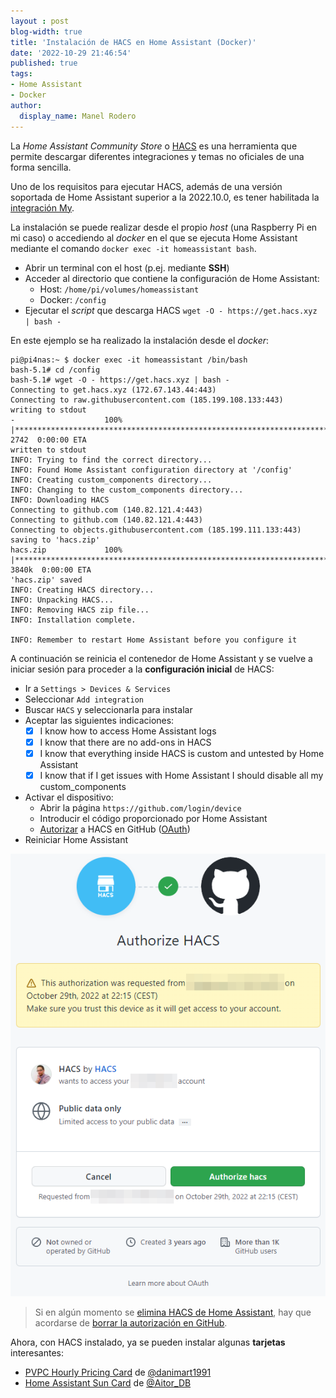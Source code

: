 ```yaml
---
layout : post
blog-width: true
title: 'Instalación de HACS en Home Assistant (Docker)'
date: '2022-10-29 21:46:54'
published: true
tags:
- Home Assistant
- Docker
author:
  display_name: Manel Rodero
---
```


La _Home Assistant Community Store_ o [HACS](https://hacs.xyz/) es una herramienta que permite descargar diferentes integraciones y temas no oficiales de una forma sencilla.

Uno de los requisitos para ejecutar HACS, además de una versión soportada de Home Assistant superior a la 2022.10.0, es tener habilitada la [integración My](https://www.home-assistant.io/integrations/my/).

La instalación se puede realizar desde el propio _host_ (una Raspberry Pi en mi caso) o accediendo al _docker_ en el que se ejecuta Home Assistant mediante el comando `docker exec -it homeassistant bash`.

* Abrir un terminal con el host (p.ej. mediante **SSH**)
* Acceder al directorio que contiene la configuración de Home Assistant:
  * Host: `/home/pi/volumes/homeassistant`
  * Docker: `/config`
* Ejecutar el _script_ que descarga HACS `wget -O - https://get.hacs.xyz | bash -`

En este ejemplo se ha realizado la instalación desde el _docker_:

```
pi@pi4nas:~ $ docker exec -it homeassistant /bin/bash
bash-5.1# cd /config
bash-5.1# wget -O - https://get.hacs.xyz | bash -
Connecting to get.hacs.xyz (172.67.143.44:443)
Connecting to raw.githubusercontent.com (185.199.108.133:443)
writing to stdout
-                    100% |************************************************************************|  2742  0:00:00 ETA
written to stdout
INFO: Trying to find the correct directory...
INFO: Found Home Assistant configuration directory at '/config'
INFO: Creating custom_components directory...
INFO: Changing to the custom_components directory...
INFO: Downloading HACS
Connecting to github.com (140.82.121.4:443)
Connecting to github.com (140.82.121.4:443)
Connecting to objects.githubusercontent.com (185.199.111.133:443)
saving to 'hacs.zip'
hacs.zip             100% |************************************************************************| 3840k  0:00:00 ETA
'hacs.zip' saved
INFO: Creating HACS directory...
INFO: Unpacking HACS...
INFO: Removing HACS zip file...
INFO: Installation complete.

INFO: Remember to restart Home Assistant before you configure it
```

A continuación se reinicia el contenedor de Home Assistant y se vuelve a iniciar sesión para proceder a la **configuración inicial** de HACS:

* Ir a `Settings > Devices & Services`
* Seleccionar `Add integration`
* Buscar `HACS` y seleccionarla para instalar
* Aceptar las siguientes indicaciones:
  * [x] I know how to access Home Assistant logs
  * [x] I know that there are no add-ons in HACS
  * [x] I know that everything inside HACS is custom and untested by Home Assistant
  * [x] I know that if I get issues with Home Assistant I should disable all my custom_components
* Activar el dispositivo:
  * Abrir la página `https://github.com/login/device`
  * Introducir el código proporcionado por Home Assistant
  * [Autorizar](https://hacs.xyz/docs/faq/github_account/) a HACS en GitHub ([OAuth](https://docs.github.com/en/developers/apps/building-oauth-apps/authorizing-oauth-apps))
* Reiniciar Home Assistant

![HACS OAuth][1]

> Si en algún momento se [elimina HACS de Home Assistant](https://hacs.xyz/docs/setup/remove/), hay que acordarse de [borrar la autorización en GitHub](https://github.com/settings/applications).

Ahora, con HACS instalado, ya se pueden instalar algunas **tarjetas** interesantes:

* [PVPC Hourly Pricing Card](https://github.com/danimart1991/pvpc-hourly-pricing-card) de [@danimart1991](https://twitter.com/danimart1991)
* [Home Assistant Sun Card](https://github.com/AitorDB/home-assistant-sun-card) de [@Aitor_DB](https://twitter.com/Aitor_DB)

[1]: /assets/img/blog/2022-10-29_image_1.png "HACS OAuth"
